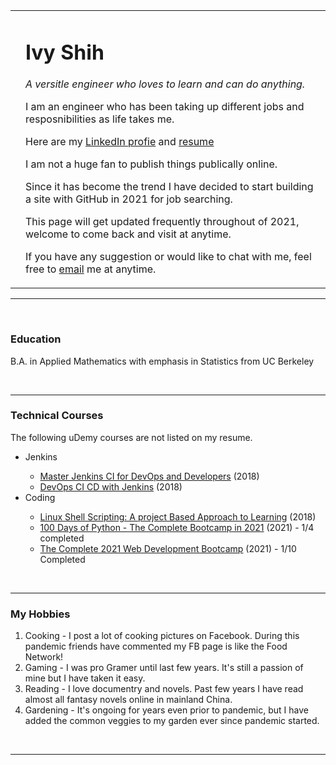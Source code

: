 
<html lang="en" dir="ltr">

<head>
  <meta charset="utf-8">
  <title>Ivy Shih</title>
  <link rel="stylesheet" href="css/styles.css">
</head>

<body>
  <table cellpadding=20>
    <tr>
      <td>
        <img src="https://media-exp1.licdn.com/dms/image/C5603AQHyfYFrFxOOew/profile-displayphoto-shrink_200_200/0/1615961121789?e=1621468800&v=beta&t=ymqV3GYwN82duh8XaSdBTwv5mUKADZ57XSq7WCoGpr4" alt="">
      </td>
      <td>
        <H1>Ivy Shih</H1>
        <p><em>A versitle engineer who loves to learn and can do anything.</em></p>
        <p>I am an engineer who has been taking up different jobs and resposnibilities as life takes me.</p>
        <p>Here are my <a href="https://www.linkedin.com/in/ivy-shih-195657/">LinkedIn profie</a> and <a href="IvyShih_resumeV15Online.pdf">resume</a></p>
        <p>I am not a huge fan to publish things publically online. </p>
        <p>Since it has become the trend I have decided to start building a site with GitHub in 2021 for job searching.</p>
        <p>This page will get updated frequently throughout of 2021, welcome to come back and visit at anytime.</p>
        <p>If you have any suggestion or would like to chat with me, feel free to <a href="mailto:ivyshih@yahoo.com">email</a> me at anytime.</p>
      </td>
    </tr>
  </table>
  <hr>
  <br>
<!--   <div class="container"> -->
  <h3>Education</h3>
  <p>B.A. in Applied Mathematics with emphasis in Statistics from UC Berkeley</p>
  <br>
  <hr>
  <h3>Technical Courses</h3>
  <p>The following uDemy courses are not listed on my resume.</p>
  <ul>
    <li>Jenkins</li>
    <ul>
      <li><a href="https://www.udemy.com/course/jenkins-devops-pipeline-as-code/">Master Jenkins CI for DevOps and Developers</a> (2018) </li>
      <li><a href="https://www.udemy.com/course/devops-ci-cd-with-jenkins/">DevOps CI CD with Jenkins</a> (2018)</li>
    </ul>
    <li>Coding</li>
    <ul>
      <li><a href="https://www.udemy.com/course/linux-shell-scripting-projects/">Linux Shell Scripting: A project Based Approach to Learning</a> (2018)</li>
      <li><a href="https://www.udemy.com/course/100-days-of-code/">100 Days of Python - The Complete Bootcamp in 2021</a> (2021) - 1/4 completed </li>
      <li><a href="https://www.udemy.com/course/the-complete-web-development-bootcamp/">The Complete 2021 Web Development Bootcamp</a> (2021) - 1/10 Completed</li>
    </ul>
    <!-- <li>Past courses and certifications</li>
    <ul>
      <li>Solaris Server Administration for Solaris 2.5.1 and 8 - 10/97, 10/00</li>
      <li>Solaris Network Administration for Solaris 2.5.1 - 10/97</li>
      <li>Legato Networker for UNIX - 11/97</li>
      <li>Design Relational Database - 01/00</li>
      <li>Introduction to Oracle 8i - 03/00</li>
      <li>Checkpoint Certified System Administrator (CCSA) - 09/00, certification 11/00</li>
      <li>CheckPoint Advance Firewall Management (CCSE) - 11/00. certification 03/01</li>
      <li>Oracle BPEL Process manager: Srvcs Orch Ed1 - 02/05</li>
      <li>PeopleTools Bootcamp (PeopleSoft) - 02/08</li>
      <li>FreeBootCamp Full Stack Web development - 2016</li>
      <li>Python Programming for programmers (UCSC) - 2017</li>
    </ul> -->
  </ul>
  <br>
  <hr>
  <!-- <h3>Skills</h3>
  <table cellpadding=10>
    <tr>
      <td>UNIX/LINUX </td>
      <td>⭐️⭐️⭐️⭐️⭐️</td>
    </tr>
    <tr>
      <td>Shell Scripting </td>
      <td>⭐️⭐️⭐️⭐️⭐️</td>
    </tr>
    <tr>
      <td>Database(Oracle) </td>
      <td>⭐️⭐️⭐️⭐️⭐️</td>
    </tr>
    <tr>
      <td>Database(Postgresql) </td>
      <td>⭐️⭐️⭐️⭐️⭐️</td>
    </tr>
  </table>
  <hr> -->
  <h3>My Hobbies</h3>
  <ol>
    <li>Cooking - I post a lot of cooking pictures on Facebook. During this pandemic friends have commented my FB page is like the Food Network!</li>
    <li>Gaming - I was pro Gramer until last few years. It's still a passion of mine but I have taken it easy.</li>
    <li>Reading - I love documentry and novels. Past few years I have read almost all fantasy novels online in mainland China.</li>
    <li>Gardening - It's ongoing for years even prior to pandemic, but I have added the common veggies to my garden ever since pandemic started.</li>
  </ol>
  <br>
  <hr>


</body>

</html>
